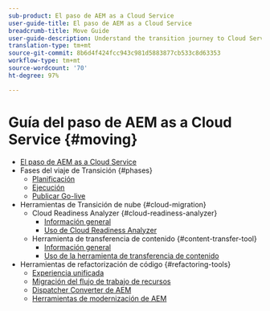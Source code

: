 ```yaml
---
sub-product: El paso de AEM as a Cloud Service
user-guide-title: El paso de AEM as a Cloud Service
breadcrumb-title: Move Guide
user-guide-description: Understand the transition journey to Cloud Service.
translation-type: tm+mt
source-git-commit: 8b6d4f424fcc943c981d5883877cb533c8d63353
workflow-type: tm+mt
source-wordcount: '70'
ht-degree: 97%

---
```



# Guía del paso de AEM as a Cloud Service {#moving}

+ [El paso de AEM as a Cloud Service](/help/move-to-cloud-service/home.md)
+ Fases del viaje de Transición {#phases}
   + [Planificación](/help/move-to-cloud-service/planning.md)
   + [Ejecución](/help/move-to-cloud-service/execution.md)
   + [Publicar Go-live](/help/move-to-cloud-service/post-go-live.md)
+ Herramientas de Transición de nube {#cloud-migration}
   + Cloud Readiness Analyzer {#cloud-readiness-analyzer}
      + [Información general](/help/move-to-cloud-service/cloud-readiness-analyzer/overview-cloud-readiness-analyzer.md)
      + [Uso de Cloud Readiness Analyzer](/help/move-to-cloud-service/cloud-readiness-analyzer/using-cloud-readiness-analyzer.md)
   + Herramienta de transferencia de contenido {#content-transfer-tool}
      + [Información general](/help/move-to-cloud-service/content-transfer-tool/overview-content-transfer-tool.md)
      + [Uso de la herramienta de transferencia de contenido](/help/move-to-cloud-service/content-transfer-tool/using-content-transfer-tool.md)
+ Herramientas de refactorización de código {#refactoring-tools}
   + [Experiencia unificada](/help/move-to-cloud-service/unified-experience.md)
   + [Migración del flujo de trabajo de recursos](/help/move-to-cloud-service/moving-to-aem-assets/asset-workflow-migration-tool.md)
   + [Dispatcher Converter de AEM](/help/move-to-cloud-service/refactoring-tools/dispatcher-transformation-utility-tools.md)
   + [Herramientas de modernización de AEM](/help/move-to-cloud-service/refactoring-tools/aem-modernization-tools.md)
